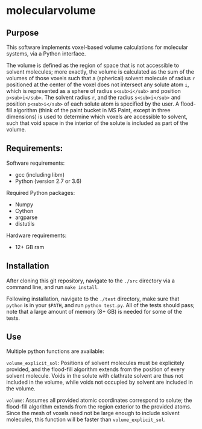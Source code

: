 # molecularvolume

## Purpose
This software implements voxel-based volume calculations for molecular systems,
via a Python interface.

The volume is defined as the region of space that is not accessible to solvent 
molecules; more exactly, the volume is calculated as the sum of the volumes of
those voxels such that a (spherical) solvent molecule of radius `r` positioned
at the center of the voxel does not intersect any solute atom `i`, which is
represented as a sphere of radius `s<sub>i</sub>` and position `p<sub>i</sub>`. 
The solvent radius `r`, and the radius `s<sub>i</sub>` and position 
`p<sub>i</sub>` of each solute atom is specified by the user. A flood-fill 
algorithm (think of the paint bucket in MS Paint, except in three dimensions) 
is used to determine which voxels are accessible to solvent, such that void 
space in the interior of the solute is included as part of the volume.


## Requirements: 
Software requirements:
* gcc (including libm)
* Python (version 2.7 or 3.6)

Required Python packages:
* Numpy 
* Cython
* argparse
* distutils

Hardware requirements:
* 12+ GB ram

## Installation
After cloning this git repository, navigate to the `./src` directory via a
command line, and run `make install`.

Following installation, navigate to the `./test` directory, make sure that
`python` is in your `$PATH`, and run `python test.py`.  All of the tests should
pass; note that a large amount of memory (8+ GB) is needed for some of the tests.

## Use

Multiple python functions are available:

`volume_explicit_sol`: Positions of solvent molecules must be explicitely 
provided, and the flood-fill algorithm extends from the position of every
solvent molecule.  Voids in the solute with clathrate solvent are thus not
included in the volume, while voids not occupied by solvent are included in the
volume.

`volume`: Assumes all provided atomic coordinates correspond to solute; the 
flood-fill algorithm extends from the region exterior to the provided atoms.
Since the mesh of voxels need not be large enough to include solvent molecules,
this function will be faster than `volume_explicit_sol`.
